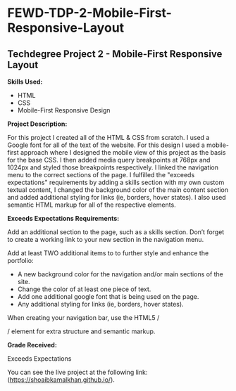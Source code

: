 # FEWD-TDP-2-Mobile-First-Responsive-Layout
## Techdegree Project 2 - Mobile-First Responsive Layout

 **Skills Used:**

- HTML
- CSS
- Mobile-First Responsive Design

**Project Description:**

For this project I created all of the HTML & CSS from scratch. I used a Google font for all of the text of the website. For this design I used a mobile-first approach where I designed the mobile view of this project as the basis for the base CSS. I then added media query breakpoints at 768px and 1024px and styled those breakpoints respectively. I linked the navigation menu to the correct sections of the page. I fulfilled the "exceeds expectations" requirements by adding a skills section with my own custom textual content, I changed the background color of the main content section and added additional styling for links (ie, borders, hover states). I also used semantic HTML markup for all of the respective elements.

**Exceeds Expectations Requirements:**

Add an additional section to the page, such as a skills section. Don’t forget to create a working link to your new section in the navigation menu.

Add at least TWO additional items to to further style and enhance the portfolio:

- A new background color for the navigation and/or main sections of the site.
- Change the color of at least one piece of text.
- Add one additional google font that is being used on the page.
- Any additional styling for links (ie, borders, hover states).

When creating your navigation bar, use the HTML5 /*<nav>*/ element for extra structure and semantic markup.

**Grade Received:**

Exceeds Expectations

You can see the live project at the following link: (https://shoaibkamalkhan.github.io/).

